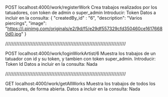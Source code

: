 POST localhost:4000/work/registerWork
Crea trabajos realizados por los tatuadores, con token de admin o super_admin
Introducir:
    Token
Datos a incluir en la consulta:
{
"createdBy_id" : "6",
"description": "Varios piercings",
"image": "https://i.pinimg.com/originals/e2/9d/f5/e29df557329cfd350460ce16176680d0.jpg"
}

////////////////////////////////////////////////////////////////////////////

POST localhost:4000/work/loginWorkArtist/6
Muestra los trabajos de un tatuador con id y su token, y tambien con token super_admin.
Introducir:
    Token
    Id
Datos a incluir en la consulta:
    Nada

////////////////////////////////////////////////////////////////////////////

GET localhost:4000/work/getAllWorks
Muestra los trabajos de todos los tatuadores, de forma abierta.
Datos a incluir en la consulta:
    Nada
